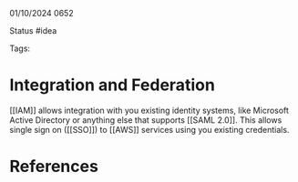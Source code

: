 01/10/2024 0652

Status #idea

Tags:

# Integration and Federation

[[IAM]] allows integration with you existing identity systems, like Microsoft Active Directory or anything else that supports [[SAML 2.0]]. This allows single sign on ([[SSO]]) to [[AWS]] services using you existing credentials.

# References
